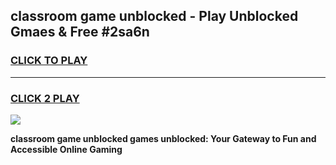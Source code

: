 
## classroom game unblocked - Play Unblocked Gmaes & Free #2sa6n
<h3>
<a href="https://news.freeplayer.one?title=classroom_game_unblocked&ref=03M">CLICK TO PLAY</a></h3>
<hr>

<h3>
<a href="https://news.freeplayer.one?title=classroom_game_unblocked&ref=03M">CLICK 2 PLAY</a>
  
</h3>

<a href="https://news.freeplayer.one?title=classroom_game_unblocked&ref=03M"><img src="https://clearcache.store/games.png"></a>


**classroom game unblocked games unblocked: Your Gateway to Fun and Accessible Online Gaming**
